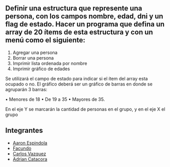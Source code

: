 ## Definir una estructura que represente una persona, con los campos nombre, edad, dni y un flag de estado. Hacer un programa que defina un array de 20 ítems de esta estructura y con un menú como el siguiente:

 1. Agregar una persona 
 2. Borrar una persona 
 3. Imprimir lista ordenada por nombre
 4. Imprimir gráfico de edades 

Se utilizará el campo de estado para indicar si el ítem del array esta ocupado o no.
El gráfico deberá ser un gráfico de barras en donde se agruparán 3 barras:

• Menores de 18
• De 19 a 35
• Mayores de 35.

En el eje Y se marcarán la cantidad de personas en el grupo, y en el eje X el grupo

## Integrantes
<ul>
<li><a href="https://github.com/Aaron-espindola">Aaron Espindola</a></li>
<li><a href="https://github.com/ProwlerExx09">Facundo</a></li>
<li><a href="https://github.com/Charlyvazquez76">Carlos Vazquez</a></li>
<li><a href="https://github.com/amcatacora">Adrian Catacora</a></li>
</ul>
